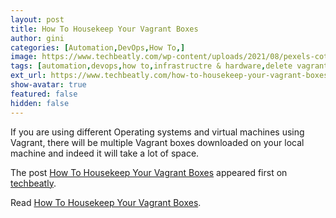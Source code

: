 ```yaml
---
layout: post
title: How To Housekeep Your Vagrant Boxes
author: gini
categories: [Automation,DevOps,How To,]
image: https://www.techbeatly.com/wp-content/uploads/2021/08/pexels-cottonbro-4553180-1024x682.jpg
tags: [automation,devops,how to,infrastructre & hardware,delete vagrant box,how to add vagrant box,how to delete vagrant boxes,how to housekeep your vagrant boxes,infrastructure as code,vagrant iac,what is vagrant,what is vagrant box,]
ext_url: https://www.techbeatly.com/how-to-housekeep-your-vagrant-boxes/
show-avatar: true
featured: false
hidden: false
---
```


<p>If you are using different Operating systems and virtual machines using Vagrant, there will be multiple Vagrant boxes downloaded on your local machine and indeed it will take a lot of space. </p>
<p>The post <a href="https://www.techbeatly.com/how-to-housekeep-your-vagrant-boxes/">How To Housekeep Your Vagrant Boxes</a> appeared first on <a href="https://www.techbeatly.com">techbeatly</a>.</p>

Read [How To Housekeep Your Vagrant Boxes](https://www.techbeatly.com/how-to-housekeep-your-vagrant-boxes/).